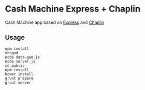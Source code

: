 # Cash Machine Express + Chaplin
Cash Machine app based on [Express](http://expressjs.com/) and [Chaplin](http://chaplinjs.org/)

## Usage
```
npm install  
mongod  
node data-gen.js  
node server.js  
cd public  
npm install  
bower install  
grunt prepare  
grunt server
```
